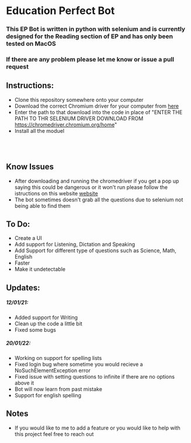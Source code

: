 # Education Perfect Bot

### This EP Bot is written in python with selenium and is currently designed for the Reading section of EP and has only been tested on MacOS

### If there are any problem please let me know or issue a pull request

## Instructions:

- Clone this repository somewhere onto your computer
- Download the correct Chromium driver for your computer from [here](https://chromedriver.chromium.org/home)
- Enter the path to that download into the code in place of "ENTER THE PATH TO THR SELENIUM DRIVER DOWNLOAD FROM https://chromedriver.chromium.org/home"
- Install all the moduel

<br></br>
## Know Issues

- After downloading and running the chromedriver if you get a pop up saying this could be dangerous or it won't run please follow the istructions on this website [website](https://dev.to/ruthmoog/dealing-with-error-chromedriver-cannot-be-opened-because-the-developer-cannot-be-verified-1897)
- The bot sometimes doesn't grab all the questions due to selenium not being able to find them

## To Do:

- Create a UI
- Add support for Listening, Dictation and Speaking
- Add Support for different type of questions such as Science, Math, English
- Faster
- Make it undetectable

## Updates:

##### 12/01/21:

- Added support for Writing
- Clean up the code a little bit
- Fixed some bugs

##### 20/01/22:

- Working on support for spelling lists
- Fixed login bug where sometime you would recieve a NoSuchElementException error
- Fixed issue with setting questions to infinite if there are no options above it
- Bot will now learn from past mistake
- Support for english spelling

## Notes

- If you would like to me to add a feature or you would like to help with this project feel free to reach out
